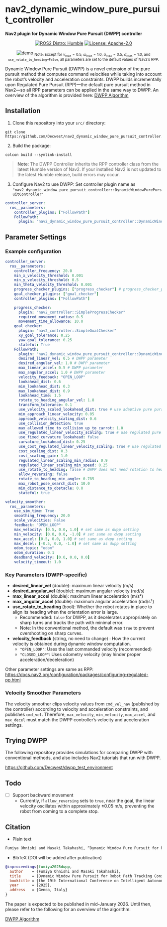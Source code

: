 # nav2_dynamic_window_pure_pursuit_controller
**Nav2 plugin for Dynamic Window Pure Pursuit (DWPP) controller**

<div align="center">

[![ROS2 Distro: Humble](https://img.shields.io/badge/ROS2-Humble-blue.svg)](https://docs.ros.org/en/humble/index.html)
[![License: Apache-2.0](https://img.shields.io/badge/License-Apache2.0-red.svg)](https://www.apache.org/licenses/LICENSE-2.0)

![demo](comparison.gif)
<sub>Note: Except for $v_{\max}=0.5$, $\omega_{\max}=1.0$, $a_{\max}=0.5$, $\alpha_{\max}=1.0$, and `use_rotate_to_heading=False`, all parameters are set to the default values of Nav2’s RPP.</sub>

</div>

Dynamic Window Pure Pursuit (DWPP) is a novel extension of the pure pursuit method that computes command velocities while taking into account the robot’s velocity and acceleration constraints.
DWPP builds incrementally upon Regulated Pure Pursuit (RPP)—the default pure pursuit method in Nav2—so all RPP parameters can be applied in the same way to DWPP.
An overview of the algorithm is provided here:
[DWPP Algorithm](algorithm.md)

## Installation
1. Clone this repository into your `src/` directory:
```shell
git clone 
https://github.com/Decwest/nav2_dynamic_window_pure_pursuit_controller.git
```

2. Build the package:
```shell
colcon build --symlink-install
```

> **Note**: The DWPP Controller inherits the RPP controller class from the latest Humble version of Nav2.
If your installed Nav2 is not updated to the latest Humble release, build errors may occur.

3. Configure Nav2 to use DWPP:
Set controller plugin name as `"nav2_dynamic_window_pure_pursuit_controller::DynamicWindowPurePursuitController"`

```yaml
controller_server:
  ros__parameters:
    controller_plugins: ["FollowPath"]
    FollowPath:
      plugin: "nav2_dynamic_window_pure_pursuit_controller::DynamicWindowPurePursuitController" # change here to use DWPP plugin
```

## Parameter Settings

### Example configuration

```yaml
controller_server:
  ros__parameters:
    controller_frequency: 20.0
    min_x_velocity_threshold: 0.001
    min_y_velocity_threshold: 0.5
    min_theta_velocity_threshold: 0.001
    progress_checker_plugins: ["progress_checker"] # progress_checker_plugin: "progress_checker" For Humble and older
    goal_checker_plugins: ["goal_checker"]
    controller_plugins: ["FollowPath"]

    progress_checker:
      plugin: "nav2_controller::SimpleProgressChecker"
      required_movement_radius: 0.5
      movement_time_allowance: 10.0
    goal_checker:
      plugin: "nav2_controller::SimpleGoalChecker"
      xy_goal_tolerance: 0.25
      yaw_goal_tolerance: 0.25
      stateful: True
    FollowPath:
      plugin: "nav2_dynamic_window_pure_pursuit_controller::DynamicWindowPurePursuitController" # change here to use DWPP plugin
      desired_linear_vel: 0.5 # DWPP parameter
      desired_angular_vel: 1.0 # DWPP parameter
      max_linear_accel: 0.5 # DWPP parameter
      max_angular_accel: 1.0 # DWPP parameter
      velocity_feedback: "OPEN_LOOP"
      lookahead_dist: 0.6
      min_lookahead_dist: 0.3
      max_lookahead_dist: 0.9
      lookahead_time: 1.5
      rotate_to_heading_angular_vel: 1.8
      transform_tolerance: 0.1
      use_velocity_scaled_lookahead_dist: true # use adaptive pure pursuit
      min_approach_linear_velocity: 0.05
      approach_velocity_scaling_dist: 0.6
      use_collision_detection: true
      max_allowed_time_to_collision_up_to_carrot: 1.0
      use_regulated_linear_velocity_scaling: true # use regulated pure pursuit
      use_fixed_curvature_lookahead: false
      curvature_lookahead_dist: 0.25
      use_cost_regulated_linear_velocity_scaling: true # use regulated pure pursuit
      cost_scaling_dist: 0.3
      cost_scaling_gain: 1.0
      regulated_linear_scaling_min_radius: 0.9
      regulated_linear_scaling_min_speed: 0.25
      use_rotate_to_heading: false # DWPP does not need rotation to heading
      allow_reversing: false
      rotate_to_heading_min_angle: 0.785
      max_robot_pose_search_dist: 10.0
      min_distance_to_obstacle: 0.0
      stateful: true

velocity_smoother:
  ros__parameters:
    use_sim_time: True
    smoothing_frequency: 20.0
    scale_velocities: False
    feedback: "OPEN_LOOP"
    max_velocity: [0.5, 0.0, 1.0] # set same as dwpp setting
    min_velocity: [0.0, 0.0, -1.0] # set same as dwpp setting
    max_accel: [0.5, 0.0, 1.0] # set same as dwpp setting
    max_decel: [-0.5, 0.0, -1.0] # set same as dwpp setting
    odom_topic: "odom"
    odom_duration: 0.1
    deadband_velocity: [0.0, 0.0, 0.0]
    velocity_timeout: 1.0
```

### Key Parameters (DWPP-specific)

- **desired_linear_vel** (double): maximum linear velocity (m/s)
- **desired_angular_vel** (double): maximum angular velocity (rad/s)
- **max_linear_accel** (double): maximum linear acceleration (m/s²)
- **max_angular_accel** (double): maximum angular acceleration (rad/s²)
- **use_rotate_to_heading** (bool): Whether the robot rotates in place to align its heading when the orientation error is large.
  - Recommended: `false` for DWPP, as it decelerates appropriately on sharp turns and tracks the path with minimal error.
  - Note: In the conventional method, the default was `true` to prevent overshooting on sharp curves.
- **velocity_feedback** (string, no need to change) : How the current velocity is obtained during dynamic window computation.
  - `"OPEN_LOOP"`: Uses the last commanded velocity (recommended)
  - `"CLOSED_LOOP"`: Uses odometry velocity (may hinder proper acceleration/deceleration)

Other parameter settings are same as RPP:
https://docs.nav2.org/configuration/packages/configuring-regulated-pp.html

### Velocity Smoother Parameters
The velocity smoother clips velocity values from `cmd_vel_nav` (published by the controller) according to velocity and acceleration constraints, and publishes `cmd_vel`.
Therefore, `max_velocity`, `min_velocity`, `max_accel`, and `max_decel` must match the DWPP controller’s velocity and acceleration settings.

## Trying DWPP
The following repository provides simulations for comparing DWPP with conventional methods, and also includes Nav2 tutorials that run with DWPP.  

https://github.com/Decwest/dwpp_test_environment

## Todo
- [ ] Support backward movement
  - Currently, if `allow_reversing` sets to `true`, near the goal, the linear velocity oscillates within approximately ±0.05 m/s, preventing the robot from coming to a complete stop.

## Citation
- Plain text
```txt
Fumiya Ohnishi and Masaki Takahashi, “Dynamic Window Pure Pursuit for Robot Path Tracking Considering Velocity and Acceleration Constraints”, Proceedings of the 19th International Conference on Intelligent Autonomous Systems, Genoa, Italy, 2025.
```

- BibTeX (DOI will be added after publication)
```bibtex
@inproceedings{fumiya2025dwpp,
  author    = {Fumiya Ohnishi and Masaki Takahashi},
  title     = {Dynamic Window Pure Pursuit for Robot Path Tracking Considering Velocity and Acceleration Constraints},
  booktitle = {the 19th International Conference on Intelligent Autonomous Systems (IAS-19)},
  year      = {2025},
  address   = {Genoa, Italy}
}
```

The paper is expected to be published in mid-January 2026. Until then, please refer to the following for an overview of the algorithm:

[DWPP Algorithm](algorithm.md)
